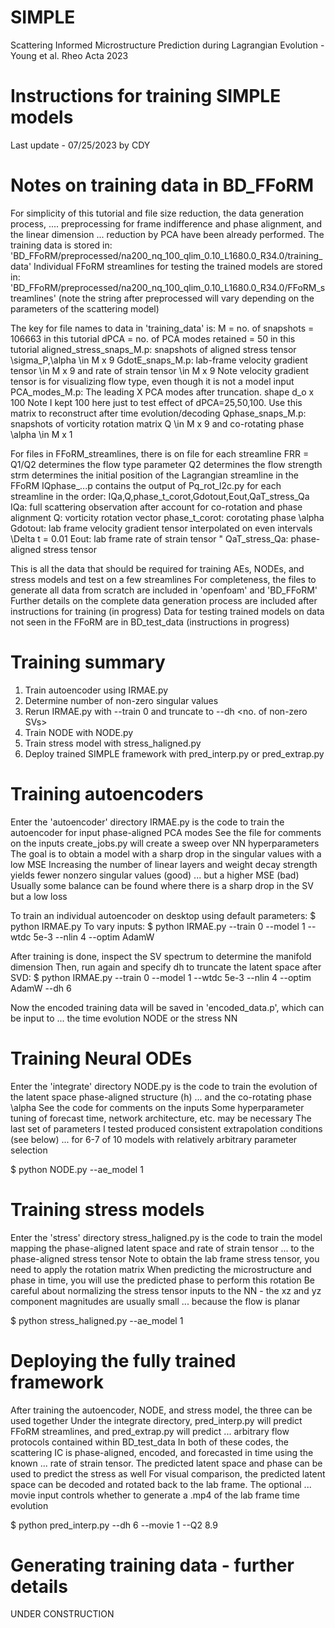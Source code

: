 # SIMPLE
Scattering Informed Microstructure Prediction during Lagrangian Evolution - Young et al. Rheo Acta 2023

# Instructions for training SIMPLE models

Last update - 07/25/2023 by CDY

# Notes on training data in BD_FFoRM #####

For simplicity of this tutorial and file size reduction, the data generation process, ....
preprocessing for frame indifference and phase alignment, and the linear dimension ...
reduction by PCA have been already performed.
The training data is stored in: 'BD_FFoRM/preprocessed/na200_nq_100_qlim_0.10_L1680.0_R34.0/training_data'
Individual FFoRM streamlines for testing the trained models are stored in:
'BD_FFoRM/preprocessed/na200_nq_100_qlim_0.10_L1680.0_R34.0/FFoRM_streamlines'
(note the string after preprocessed will vary depending on the parameters of the scattering model)

The key for file names to data in 'training_data' is:
M = no. of snapshots = 106663 in this tutorial
dPCA = no. of PCA modes retained = 50 in this tutorial
aligned_stress_snaps_M.p: snapshots of aligned stress tensor \sigma_P,\alpha \in M x 9
GdotE_snaps_M.p: lab-frame velocity gradient tensor \in M x 9 and rate of strain tensor \in M x 9
Note velocity gradient tensor is for visualizing flow type, even though it is not a model input
PCA_modes_M.p: The leading X PCA modes after truncation. shape d_o x 100
Note I kept 100 here just to test effect of dPCA=25,50,100. Use this matrix to reconstruct after time evolution/decoding
Qphase_snaps_M.p: snapshots of vorticity rotation matrix Q \in M x 9 and co-rotating phase \alpha \in M x 1

For files in FFoRM_streamlines, there is on file for each streamline
FRR = Q1/Q2 determines the flow type parameter
Q2 determines the flow strength
strm determines the initial position of the Lagrangian streamline in the FFoRM
IQphase_...p contains the output of Pq_rot_l2c.py for each streamline in the order:
IQa,Q,phase_t_corot,Gdotout,Eout,QaT_stress_Qa
IQa: full scattering observation after account for co-rotation and phase alignment
Q: vorticity rotation vector
phase_t_corot: corotating phase \alpha
Gdotout: lab frame velocity gradient tensor interpolated on even intervals \Delta t = 0.01
Eout: lab frame rate of strain tensor "
QaT_stress_Qa: phase-aligned stress tensor

This is all the data that should be required for training AEs, NODEs, and stress models and test on a few streamlines
For completeness, the files to generate all data from scratch are included in 'openfoam' and 'BD_FFoRM'
Further details on the complete data generation process are included after instructions for training (in progress)
Data for testing trained models on data not seen in the FFoRM are in BD_test_data (instructions in progress)

# Training summary

1) Train autoencoder using IRMAE.py
2) Determine number of non-zero singular values
3) Rerun IRMAE.py with --train 0 and truncate to --dh <no. of non-zero SVs>
4) Train NODE with NODE.py
5) Train stress model with stress_haligned.py
6) Deploy trained SIMPLE framework with pred_interp.py or pred_extrap.py

# Training autoencoders

Enter the 'autoencoder' directory
IRMAE.py is the code to train the autoencoder for input phase-aligned PCA modes
See the file for comments on the inputs
create_jobs.py will create a sweep over NN hyperparameters
The goal is to obtain a model with a sharp drop in the singular values with a low MSE
Increasing the number of linear layers and weight decay strength yields fewer nonzero singular values (good) ...
but a higher MSE (bad)
Usually some balance can be found where there is a sharp drop in the SV but a low loss

To train an individual autoencoder on desktop using default parameters:
$ python IRMAE.py
To vary inputs:
$ python IRMAE.py --train 0 --model 1 --wtdc 5e-3 --nlin 4 --optim AdamW

After training is done, inspect the SV spectrum to determine the manifold dimension
Then, run again and specify dh to truncate the latent space after SVD:
$ python IRMAE.py --train 0 --model 1 --wtdc 5e-3 --nlin 4 --optim AdamW --dh 6

Now the encoded training data will be saved in 'encoded_data.p', which can be input to ...
the time evolution NODE or the stress NN

# Training Neural ODEs

Enter the 'integrate' directory
NODE.py is the code to train the evolution of the latent space phase-aligned structure (h) ...
and the co-rotating phase \alpha
See the code for comments on the inputs
Some hyperparameter tuning of forecast time, network architecture, etc. may be necessary
The last set of parameters I tested produced consistent extrapolation conditions (see below) ...
for 6-7 of 10 models with relatively arbitrary parameter selection

$ python NODE.py --ae_model 1

# Training stress models

Enter the 'stress' directory
stress_haligned.py is the code to train the model mapping the phase-aligned latent space and rate of strain tensor ...
to the phase-aligned stress tensor
Note to obtain the lab frame stress tensor, you need to apply the rotation matrix
When predicting the microstructure and phase in time, you will use the predicted phase to perform this rotation
Be careful about normalizing the stress tensor inputs to the NN - the xz and yz component magnitudes are usually small ...
because the flow is planar

$ python stress_haligned.py --ae_model 1

# Deploying the fully trained framework

After training the autoencoder, NODE, and stress model, the three can be used together
Under the integrate directory, pred_interp.py will predict FFoRM streamlines, and pred_extrap.py will predict ...
arbitrary flow protocols contained within BD_test_data
In both of these codes, the scattering IC is phase-aligned, encoded, and forecasted in time using the known ...
rate of strain tensor. The predicted latent space and phase can be used to predict the stress as well
For visual comparison, the predicted latent space can be decoded and rotated back to the lab frame. The optional ...
movie input controls whether to generate a .mp4 of the lab frame time evolution

$ python pred_interp.py --dh 6 --movie 1 --Q2 8.9

# Generating training data - further details

UNDER CONSTRUCTION

